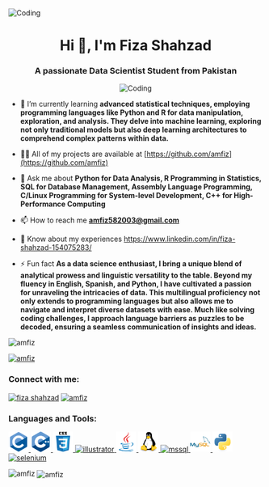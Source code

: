 
<img align="center" alt="Coding" width="1200" height="100" src="https://www.brighton.ac.uk/images/School-of-Computing-Engineering-and-Mathematics/Artificial-intelligence-banner-Cropped-1300x340.jpg?f=webp&q=80&w=990">
<h1 align="center">Hi 👋, I'm Fiza Shahzad</h1>
<h3 align="center">A passionate Data Scientist Student from Pakistan</h3>
<div align="center">
  <img alt="Coding" width="200" src="https://cdna.artstation.com/p/assets/images/images/042/631/286/original/bryan-rodriguez-belchibia-1-rightspeed.gif?1635037562">
</div>

- 🌱 I’m currently learning **advanced statistical techniques, employing programming languages like Python and R for data manipulation, exploration, and analysis. They delve into machine learning, exploring not only traditional models but also deep learning architectures to comprehend complex patterns within data.**

- 👨‍💻 All of my projects are available at [https://github.com/amfiz](https://github.com/amfiz)

- 💬 Ask me about **Python for Data Analysis, R Programming in Statistics, SQL for Database Management, Assembly Language Programming, C/Linux Programming for System-level Development, C++ for High-Performance Computing**

- 📫 How to reach me **amfiz582003@gmail.com**

- 📄 Know about my experiences https://www.linkedin.com/in/fiza-shahzad-154075283/

- ⚡ Fun fact **As a data science enthusiast, I bring a unique blend of analytical prowess and linguistic versatility to the table. Beyond my fluency in English, Spanish, and Python, I have cultivated a passion for unraveling the intricacies of data. This multilingual proficiency not only extends to programming languages but also allows me to navigate and interpret diverse datasets with ease. Much like solving coding challenges, I approach language barriers as puzzles to be decoded, ensuring a seamless communication of insights and ideas.**

<p align="left"> <img src="https://komarev.com/ghpvc/?username=amfiz&label=Profile%20views&color=0e75b6&style=flat" alt="amfiz" /> </p>

<p align="left"> <a href="https://github.com/ryo-ma/github-profile-trophy"><img src="https://github-profile-trophy.vercel.app/?username=amfiz" alt="amfiz" /></a> </p>

<h3 align="left">Connect with me:</h3>
<p align="left">
<a href="https://linkedin.com/in/fiza shahzad" target="blank"><img align="center" src="https://raw.githubusercontent.com/rahuldkjain/github-profile-readme-generator/master/src/images/icons/Social/linked-in-alt.svg" alt="fiza shahzad" height="30" width="40" /></a>
<a href="https://instagram.com/amfiz" target="blank"><img align="center" src="https://raw.githubusercontent.com/rahuldkjain/github-profile-readme-generator/master/src/images/icons/Social/instagram.svg" alt="amfiz" height="30" width="40" /></a>
</p>

<h3 align="left">Languages and Tools:</h3>
<p align="left"> <a href="https://www.cprogramming.com/" target="_blank" rel="noreferrer"> <img src="https://raw.githubusercontent.com/devicons/devicon/master/icons/c/c-original.svg" alt="c" width="40" height="40"/> </a> <a href="https://www.w3schools.com/cpp/" target="_blank" rel="noreferrer"> <img src="https://raw.githubusercontent.com/devicons/devicon/master/icons/cplusplus/cplusplus-original.svg" alt="cplusplus" width="40" height="40"/> </a> <a href="https://www.w3schools.com/css/" target="_blank" rel="noreferrer"> <img src="https://raw.githubusercontent.com/devicons/devicon/master/icons/css3/css3-original-wordmark.svg" alt="css3" width="40" height="40"/> </a> <a href="https://www.adobe.com/in/products/illustrator.html" target="_blank" rel="noreferrer"> <img src="https://www.vectorlogo.zone/logos/adobe_illustrator/adobe_illustrator-icon.svg" alt="illustrator" width="40" height="40"/> </a> <a href="https://www.java.com" target="_blank" rel="noreferrer"> <img src="https://raw.githubusercontent.com/devicons/devicon/master/icons/java/java-original.svg" alt="java" width="40" height="40"/> </a> <a href="https://www.linux.org/" target="_blank" rel="noreferrer"> <img src="https://raw.githubusercontent.com/devicons/devicon/master/icons/linux/linux-original.svg" alt="linux" width="40" height="40"/> </a> <a href="https://www.microsoft.com/en-us/sql-server" target="_blank" rel="noreferrer"> <img src="https://www.svgrepo.com/show/303229/microsoft-sql-server-logo.svg" alt="mssql" width="40" height="40"/> </a> <a href="https://www.mysql.com/" target="_blank" rel="noreferrer"> <img src="https://raw.githubusercontent.com/devicons/devicon/master/icons/mysql/mysql-original-wordmark.svg" alt="mysql" width="40" height="40"/> </a> <a href="https://www.python.org" target="_blank" rel="noreferrer"> <img src="https://raw.githubusercontent.com/devicons/devicon/master/icons/python/python-original.svg" alt="python" width="40" height="40"/> </a> <a href="https://www.selenium.dev" target="_blank" rel="noreferrer"> <img src="https://raw.githubusercontent.com/detain/svg-logos/780f25886640cef088af994181646db2f6b1a3f8/svg/selenium-logo.svg" alt="selenium" width="40" height="40"/> </a> </p>

<p><img align="left" src="https://github-readme-stats.vercel.app/api/top-langs?username=amfiz&show_icons=true&locale=en&layout=compact" alt="amfiz" /></p>

<p>&nbsp;<img align="center" src="https://github-readme-stats.vercel.app/api?username=amfiz&show_icons=true&locale=en" alt="amfiz" /></p>
